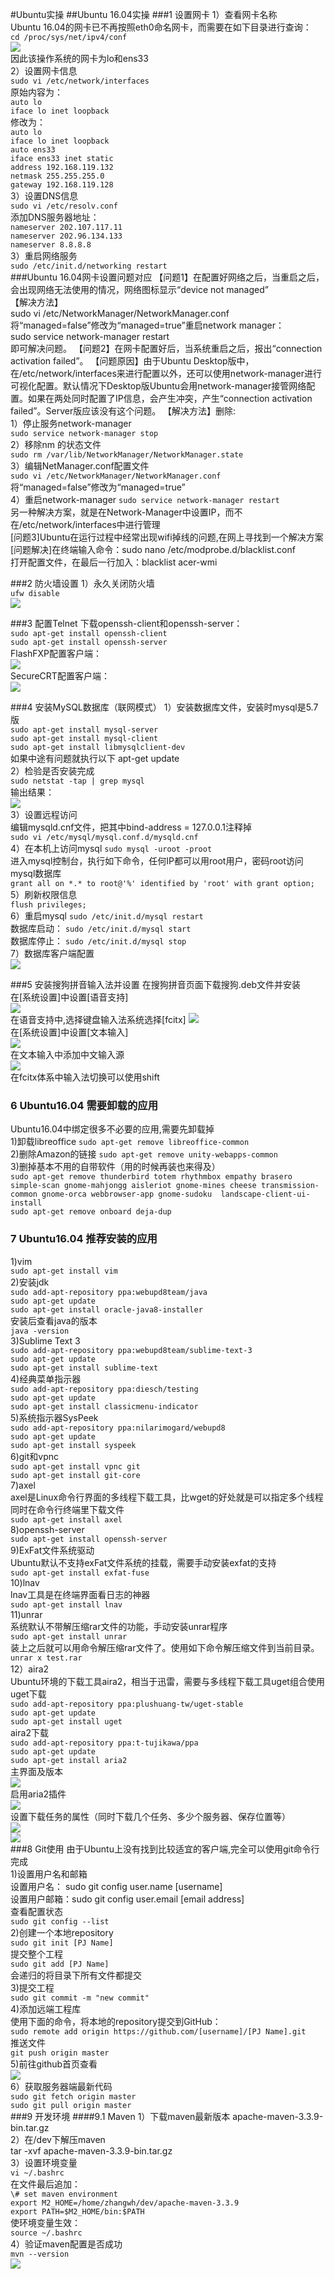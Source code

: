 #Ubuntu实操
##Ubuntu 16.04实操
###1 设置网卡
1）查看网卡名称<br/>
Ubuntu 16.04的网卡已不再按照eth0命名网卡，而需要在如下目录进行查询：  
`cd /proc/sys/net/ipv4/conf`   
![](./images/UbuntuinAction00.png)   
因此该操作系统的网卡为lo和ens33   
2）设置网卡信息  
`sudo vi /etc/network/interfaces`    
原始内容为：   
`auto lo`<br/>
`iface lo inet loopback`<br/>
修改为：<br/>
`auto lo`<br/>
`iface lo inet loopback`<br/>
`auto ens33`<br/>
`iface ens33 inet static`<br/>
`address 192.168.119.132`<br/>
`netmask 255.255.255.0`<br/>
`gateway 192.168.119.128`<br/>
3）设置DNS信息<br/>
`sudo vi /etc/resolv.conf`<br/>
添加DNS服务器地址：<br/>
`nameserver 202.107.117.11`   
`nameserver 202.96.134.133`    
`nameserver 8.8.8.8`  
3）重启网络服务<br/>
`sudo /etc/init.d/networking restart`  
###Ubuntu 16.04网卡设置问题对应
【问题1】在配置好网络之后，当重启之后，会出现网络无法使用的情况，网络图标显示“device not managed”  
【解决方法】  
sudo vi /etc/NetworkManager/NetworkManager.conf  
将“managed=false”修改为“managed=true”重启network manager：  
sudo service network-manager restart  
即可解决问题。
【问题2】在网卡配置好后，当系统重启之后，报出“connection activation failed”。
【问题原因】由于Ubuntu Desktop版中，在/etc/network/interfaces来进行配置以外，还可以使用network-manager进行可视化配置。默认情况下Desktop版Ubuntu会用network-manager接管网络配置。如果在两处同时配置了IP信息，会产生冲突，产生“connection activation failed”。Server版应该没有这个问题。
【解决方法】删除:  
1）停止服务network-manager  
`sudo service network-manager stop`  
2）移除nm 的状态文件  
`sudo rm /var/lib/NetworkManager/NetworkManager.state`  
3）编辑NetManager.conf配置文件  
`sudo vi /etc/NetworkManager/NetworkManager.conf`    
将“managed=false”修改为“managed=true”  
4）重启network-manager 
`sudo service network-manager restart`  
另一种解决方案，就是在Network-Manager中设置IP，而不在/etc/network/interfaces中进行管理  
[问题3]Ubuntu在运行过程中经常出现wifi掉线的问题,在网上寻找到一个解决方案  
[问题解决]在终端输入命令：sudo nano /etc/modprobe.d/blacklist.conf  
打开配置文件，在最后一行加入：blacklist acer-wmi  

###2 防火墙设置
1）永久关闭防火墙<br>
`ufw disable `<br>
![](./images/UbuntuinAction01.png)

###3 配置Telnet
下载openssh-client和openssh-server：  
`sudo apt-get install openssh-client`  
`sudo apt-get install openssh-server`   
FlashFXP配置客户端：   
![](./images/003.png)  
SecureCRT配置客户端：  
![](./images/004.png)  

###4 安装MySQL数据库（联网模式）
1）安装数据库文件，安装时mysql是5.7版   
`sudo apt-get install mysql-server`  
`sudo apt-get install mysql-client`  
`sudo apt-get install libmysqlclient-dev`  
如果中途有问题就执行以下 apt-get update  
2）检验是否安装完成  
`sudo netstat -tap | grep mysql`  
输出结果：  
![](./images/005.png)  
3）设置远程访问  
编辑mysqld.cnf文件，把其中bind-address = 127.0.0.1注释掉  
`sudo vi /etc/mysql/mysql.conf.d/mysqld.cnf`  
4）在本机上访问mysql
`sudo mysql -uroot -proot`  
进入mysql控制台，执行如下命令，任何IP都可以用root用户，密码root访问mysql数据库  
`grant all on *.* to root@'%' identified by 'root' with grant option;`  
5）刷新权限信息  
`flush privileges;`  
6）重启mysql
`sudo /etc/init.d/mysql restart`  
数据库启动：
`sudo /etc/init.d/mysql start`  
数据库停止：
`sudo /etc/init.d/mysql stop`  
7）数据库客户端配置  
![](./images/006.png)  

###5 安装搜狗拼音输入法并设置
在搜狗拼音页面下载搜狗.deb文件并安装  
在[系统设置]中设置[语音支持]  
![](./images/007.png)  
在语音支持中,选择键盘输入法系统选择[fcitx]
![](./images/008.png)  
在[系统设置]中设置[文本输入]  
![](images/009.png)  
在文本输入中添加中文输入源  
![](./images/010.png)  
在fcitx体系中输入法切换可以使用shift  

### 6 Ubuntu16.04 需要卸载的应用  
Ubuntu16.04中绑定很多不必要的应用,需要先卸载掉  
1)卸载libreoffice
`sudo apt-get remove libreoffice-common  `  
2)删除Amazon的链接
`sudo apt-get remove unity-webapps-common `  
3)删掉基本不用的自带软件（用的时候再装也来得及）  
`sudo apt-get remove thunderbird totem rhythmbox empathy brasero simple-scan gnome-mahjongg aisleriot gnome-mines cheese transmission-common gnome-orca webbrowser-app gnome-sudoku  landscape-client-ui-install `  
`sudo apt-get remove onboard deja-dup`  
### 7 Ubuntu16.04 推荐安装的应用 
1)vim  
`sudo apt-get install vim`  
2)安装jdk  
`sudo add-apt-repository ppa:webupd8team/java`    
`sudo apt-get update`    
`sudo apt-get install oracle-java8-installer`  
安装后查看java的版本  
`java -version  `  
3)Sublime Text 3  
`sudo add-apt-repository ppa:webupd8team/sublime-text-3`    
`sudo apt-get update`    
`sudo apt-get install sublime-text`  
4)经典菜单指示器  
`sudo add-apt-repository ppa:diesch/testing`  
`sudo apt-get update`  
`sudo apt-get install classicmenu-indicator`  
5)系统指示器SysPeek  
`sudo add-apt-repository ppa:nilarimogard/webupd8`  
`sudo apt-get update`  
`sudo apt-get install syspeek`  
6)git和vpnc  
`sudo apt-get install vpnc git `  
`sudo apt-get install git-core`  
7)axel  
axel是Linux命令行界面的多线程下载工具，比wget的好处就是可以指定多个线程同时在命令行终端里下载文件  
`sudo apt-get install axel`  
8)openssh-server  
`sudo apt-get install openssh-server `  
9)ExFat文件系统驱动  
Ubuntu默认不支持exFat文件系统的挂载，需要手动安装exfat的支持  
`sudo apt-get install exfat-fuse  `  
10)lnav  
lnav工具是在终端界面看日志的神器  
`sudo apt-get install lnav  `  
11)unrar  
系统默认不带解压缩rar文件的功能，手动安装unrar程序  
`sudo apt-get install unrar `  
装上之后就可以用命令解压缩rar文件了。使用如下命令解压缩文件到当前目录。  
`unrar x test.rar`  
12）aira2  
Ubuntu环境的下载工具aira2，相当于迅雷，需要与多线程下载工具uget组合使用  
uget下载  
`sudo add-apt-repository ppa:plushuang-tw/uget-stable `  
`sudo apt-get update `  
`sudo apt-get install uget`  
aira2下载  
`sudo add-apt-repository ppa:t-tujikawa/ppa`   
`sudo apt-get update `  
`sudo apt-get install aria2`   
主界面及版本  
![](./images/20130612105251093)  
启用aria2插件  
![](images/20130612105336468)  
设置下载任务的属性（同时下载几个任务、多少个服务器、保存位置等）  
![](./images/20130612105408843)  
![](./images/20130612105426343)  
###8 Git使用
由于Ubuntu上没有找到比较适宜的客户端,完全可以使用git命令行完成  
1)设置用户名和邮箱  
设置用户名： sudo git config user.name [username]  
设置用户邮箱：sudo git config user.email [email address]  
查看配置状态   
`sudo git config --list`  
2)创建一个本地repository  
`sudo git init [PJ Name]`  
提交整个工程  
`sudo git add [PJ Name]`  
会递归的将目录下所有文件都提交  
3)提交工程  
`sudo git commit -m "new commit"`  
4)添加远端工程库  
使用下面的命令，将本地的repository提交到GitHub：  
`sudo remote add origin https://github.com/[username]/[PJ Name].git`  
推送文件  
`git push origin master`  
5)前往github首页查看  
![](./images/011.png)  
6）获取服务器端最新代码  
`sudo git fetch origin master`  
`sudo git pull origin master`  
###9 开发环境
####9.1 Maven
1）下载maven最新版本  apache-maven-3.3.9-bin.tar.gz  
2）在/dev下解压maven  
tar -xvf apache-maven-3.3.9-bin.tar.gz  
3）设置环境变量  
`vi ~/.bashrc`  
在文件最后追加：  
`\# set maven environment`  
`export M2_HOME=/home/zhangwh/dev/apache-maven-3.3.9`  
`export PATH=$M2_HOME/bin:$PATH`  
使环境变量生效：  
`source ~/.bashrc`  
4）验证maven配置是否成功  
`mvn --version`  
![](./images/dev001.png)  













